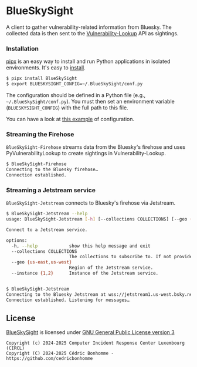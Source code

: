 # BlueSkySight

A client to gather vulnerability-related information from Bluesky.
The collected data is then sent to the
[Vulnerability-Lookup](https://github.com/cve-search/vulnerability-lookup) API as sightings.


### Installation

[pipx](https://github.com/pypa/pipx) is an easy way to install and run Python applications in isolated environments.
It's easy to [install](https://github.com/pypa/pipx?tab=readme-ov-file#on-linux).

```bash
$ pipx install BlueSkySight
$ export BLUESKYSIGHT_CONFIG=~/.BlueSkySight/conf.py
```

The configuration should be defined in a Python file (e.g., ``~/.BlueSkySight/conf.py``).
You must then set an environment variable (``BLUESKYSIGHT_CONFIG``) with the full path to this file.

You can have a look at [this example](https://github.com/CIRCL/BlueSkySight/blob/main/blueskysight/conf_sample.py) of configuration.


### Streaming the Firehose

``BlueSkySight-Firehose`` streams data from the Bluesky's firehose and uses PyVulnerabilityLookup to create sightings in Vulnerability-Lookup.

```bash
$ BlueSkySight-Firehose   
Connecting to the Bluesky firehose…
Connection established.
```

### Streaming a Jetstream service

``BlueSkySight-Jetstream`` connects to Bluesky's firehose via Jetstream.

```bash
$ BlueSkySight-Jetstream --help
usage: BlueSkySight-Jetstream [-h] [--collections COLLECTIONS] [--geo {us-east,us-west}] [--instance {1,2}]

Connect to a Jetstream service.

options:
  -h, --help            show this help message and exit
  --collections COLLECTIONS
                        The collections to subscribe to. If not provided, subscribe to all.
  --geo {us-east,us-west}
                        Region of the Jetstream service.
  --instance {1,2}      Instance of the Jetstream service.


$ BlueSkySight-Jetstream 
Connecting to the Bluesky Jetstream at wss://jetstream1.us-west.bsky.network/subscribe?wantedCollections=app.bsky.feed.post…
Connection established. Listening for messages…
```


## License

[BlueSkySight](https://github.com/CIRCL/BlueSkySight) is licensed under
[GNU General Public License version 3](https://www.gnu.org/licenses/gpl-3.0.html)

~~~
Copyright (c) 2024-2025 Computer Incident Response Center Luxembourg (CIRCL)
Copyright (C) 2024-2025 Cédric Bonhomme - https://github.com/cedricbonhomme
~~~
